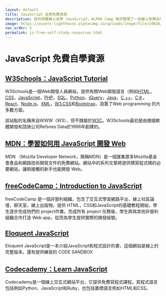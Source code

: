 ```yaml
---
layout: default
title: JavaScript 自學免費資源
description: 若你想要線上自學 JavaScript，ALPHA Camp 幫你整理了一些線上免費自學的資源
image: https://assets-lighthouse.alphacamp.co/uploads/image/file/14026/js-self-learn-resource.jpg
nav_order: 5
permalink: js-free-self-study-resources.html
---
```

# JavaScript 免費自學資源

## [W3Schools：JavaScript Tutorial](https://www.w3schools.com/js/default.asp)

W3Schools是一個Web開發人員網站，提供有關Web開發語言（例如[HTML](https://www.w3schools.com/html/default.asp)，[CSS](https://www.w3schools.com/css/default.asp)，[JavaScript](https://www.w3schools.com/js/default.asp)，[PHP](https://www.w3schools.com/php/default.asp)，[SQL](https://www.w3schools.com/sql/default.asp)，[Python](https://www.w3schools.com/python/default.asp)，[jQuery](https://www.w3schools.com/jquery/default.asp)，[Java](https://www.w3schools.com/java/default.asp)，[C ++](https://www.w3schools.com/cpp/default.asp)，[C＃](https://www.w3schools.com/cs/default.asp)，[React](https://www.w3schools.com/react/default.asp)，[Node.js](https://www.w3schools.com/nodejs/default.asp)，[XML](https://www.w3schools.com/xml/default.asp)，[W3.CSS](https://www.w3schools.com/w3css/default.asp)和[Bootstrap](https://www.w3schools.com/bootstrap/default.asp)，涵蓋了Web programming 的大多數方面。

該站點的名稱來自WWW（W3），但不隸屬於[W3C](https://www.w3.org/)。W3Schools最初是由挪威軟體開發和諮詢公司Refsnes Data於1998年創建的。

## [MDN：學習如何用 JavaScript 開發 Web](https://developer.mozilla.org/zh-TW/docs/Learn/JavaScript)

MDN （Mozilla Developer Network，簡稱MDN）是一個匯集眾多Mozilla基金會產品和網路技術開發文件的免費網站。網站中的系列文章將提供撰寫程式碼的必要網站，讓剛接觸的新手也能開發 Web。

## [freeCodeCamp：Introduction to JavaScript](https://www.freecodecamp.org/learn/javascript-algorithms-and-data-structures/basic-javascript/)

freeCodeCamp 是一個非營利組織，包含了交互式學習網路平台，線上社區論壇，聊天室，線上出版物。提供 HTML，CSS和JavaScript的基礎教程開始，學生逐步完成他們的 project作業。完成所有 project 任務後，學生將與其他非營利組織合作打造 Web app，從而為學生提供實際的開發經驗。

## [Eloquent JavaScript](https://eloquentjavascript.net/)

Eloquent JavaScript是一本介紹JavaScript和程式設計的書，這個網站是線上的完整版本。還有提供練習的 CODE SANDBOX

## [Codecademy：Learn JavaScript](https://www.codecademy.com/)

Codecademy是一個線上交互式網站平台，它提供免費寫程式課程，其程式語言包括例如Python、JavaScript和Ruby，也包括置標語言例如HTML和CSS。
